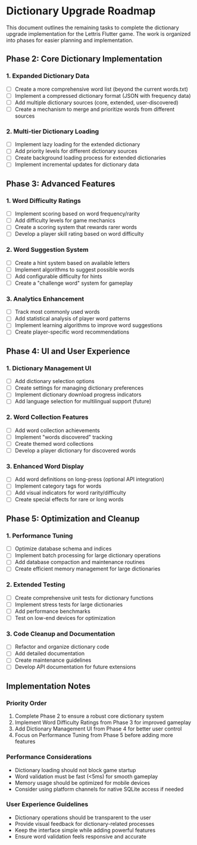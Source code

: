 # Dictionary Upgrade Roadmap

This document outlines the remaining tasks to complete the dictionary upgrade implementation for the Lettris Flutter game. The work is organized into phases for easier planning and implementation.

## Phase 2: Core Dictionary Implementation

### 1. Expanded Dictionary Data
- [ ] Create a more comprehensive word list (beyond the current words.txt)
- [ ] Implement a compressed dictionary format (JSON with frequency data)
- [ ] Add multiple dictionary sources (core, extended, user-discovered)
- [ ] Create a mechanism to merge and prioritize words from different sources

### 2. Multi-tier Dictionary Loading
- [ ] Implement lazy loading for the extended dictionary
- [ ] Add priority levels for different dictionary sources
- [ ] Create background loading process for extended dictionaries
- [ ] Implement incremental updates for dictionary data

## Phase 3: Advanced Features

### 1. Word Difficulty Ratings
- [ ] Implement scoring based on word frequency/rarity
- [ ] Add difficulty levels for game mechanics
- [ ] Create a scoring system that rewards rarer words
- [ ] Develop a player skill rating based on word difficulty

### 2. Word Suggestion System
- [ ] Create a hint system based on available letters
- [ ] Implement algorithms to suggest possible words
- [ ] Add configurable difficulty for hints
- [ ] Create a "challenge word" system for gameplay

### 3. Analytics Enhancement
- [ ] Track most commonly used words
- [ ] Add statistical analysis of player word patterns
- [ ] Implement learning algorithms to improve word suggestions
- [ ] Create player-specific word recommendations

## Phase 4: UI and User Experience

### 1. Dictionary Management UI
- [ ] Add dictionary selection options
- [ ] Create settings for managing dictionary preferences
- [ ] Implement dictionary download progress indicators
- [ ] Add language selection for multilingual support (future)

### 2. Word Collection Features
- [ ] Add word collection achievements
- [ ] Implement "words discovered" tracking
- [ ] Create themed word collections
- [ ] Develop a player dictionary for discovered words

### 3. Enhanced Word Display
- [ ] Add word definitions on long-press (optional API integration)
- [ ] Implement category tags for words
- [ ] Add visual indicators for word rarity/difficulty
- [ ] Create special effects for rare or long words

## Phase 5: Optimization and Cleanup

### 1. Performance Tuning
- [ ] Optimize database schema and indices
- [ ] Implement batch processing for large dictionary operations
- [ ] Add database compaction and maintenance routines
- [ ] Create efficient memory management for large dictionaries

### 2. Extended Testing
- [ ] Create comprehensive unit tests for dictionary functions
- [ ] Implement stress tests for large dictionaries
- [ ] Add performance benchmarks
- [ ] Test on low-end devices for optimization

### 3. Code Cleanup and Documentation
- [ ] Refactor and organize dictionary code
- [ ] Add detailed documentation
- [ ] Create maintenance guidelines
- [ ] Develop API documentation for future extensions

## Implementation Notes

### Priority Order
1. Complete Phase 2 to ensure a robust core dictionary system
2. Implement Word Difficulty Ratings from Phase 3 for improved gameplay
3. Add Dictionary Management UI from Phase 4 for better user control
4. Focus on Performance Tuning from Phase 5 before adding more features

### Performance Considerations
- Dictionary loading should not block game startup
- Word validation must be fast (<5ms) for smooth gameplay
- Memory usage should be optimized for mobile devices
- Consider using platform channels for native SQLite access if needed

### User Experience Guidelines
- Dictionary operations should be transparent to the user
- Provide visual feedback for dictionary-related processes
- Keep the interface simple while adding powerful features
- Ensure word validation feels responsive and accurate
